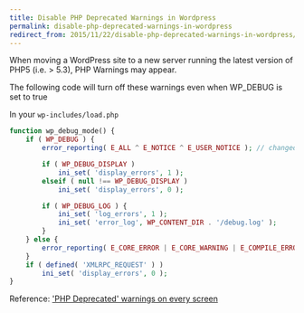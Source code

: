 ```yaml
---
title: Disable PHP Deprecated Warnings in Wordpress
permalink: disable-php-deprecated-warnings-in-wordpress
redirect_from: 2015/11/22/disable-php-deprecated-warnings-in-wordpress/
---
```


When moving a WordPress site to a new server running the latest version of PHP5 (i.e. > 5.3), PHP Warnings may appear.

The following code will turn off these warnings even when WP_DEBUG is set to true

In your `wp-includes/load.php`

```php
function wp_debug_mode() {
	if ( WP_DEBUG ) {
		error_reporting( E_ALL ^ E_NOTICE ^ E_USER_NOTICE ); // changed from error_reporting( E_ALL );

		if ( WP_DEBUG_DISPLAY )
			ini_set( 'display_errors', 1 );
		elseif ( null !== WP_DEBUG_DISPLAY )
			ini_set( 'display_errors', 0 );

		if ( WP_DEBUG_LOG ) {
			ini_set( 'log_errors', 1 );
			ini_set( 'error_log', WP_CONTENT_DIR . '/debug.log' );
		}
	} else {
		error_reporting( E_CORE_ERROR | E_CORE_WARNING | E_COMPILE_ERROR | E_ERROR | E_WARNING | E_PARSE | E_USER_ERROR | E_USER_WARNING | E_RECOVERABLE_ERROR );
	}
	if ( defined( 'XMLRPC_REQUEST' ) )
		ini_set( 'display_errors', 0 );
}
```

Reference:
['PHP Deprecated' warnings on every screen](https://wordpress.org/support/topic/php-deprecated-warnings-on-every-screen)
